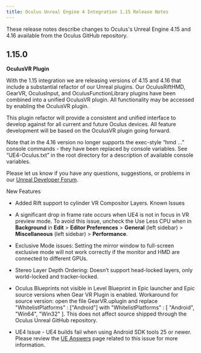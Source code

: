 ```yaml
---
title: Oculus Unreal Engine 4 Integration 1.15 Release Notes
---
```

These release notes describe changes to Oculus's Unreal Engine 4.15 and 4.16 available from the Oculus GitHub repository.

## 1.15.0

**OculusVR Plugin**

With the 1.15 integration we are releasing versions of 4.15 and 4.16 that include a substantial refactor of our Unreal plugins. Our OculusRiftHMD, GearVR, OculusInput, and OculusFunctionLibrary plugins have been combined into a unified OculusVR plugin. All functionality may be accessed by enabling the OculusVR plugin.

This plugin refactor will provide a consistent and unified interface to develop against for all current and future Oculus devices. All feature development will be based on the OculusVR plugin going forward.

Note that in the 4.16 version no longer supports the exec-style “hmd …” console commands - they have been replaced by console variables. See “UE4-Oculus.txt” in the root directory for a description of available console variables.

Please let us know if you have any questions, suggestions, or problems in our [Unreal Developer Forum](https://forums.oculus.com/developer/categories/unreal).

New Features

* Added Rift support to cylinder VR Compositor Layers. 
Known Issues

* A significant drop in frame rate occurs when UE4 is not in focus in VR preview mode. To avoid this issue, uncheck the Use Less CPU when in **Background** in **Edit** > **Editor Preferences** > **General** (left sidebar) > **Miscellaneous** (left sidebar) > **Performance**.
* Exclusive Mode issues: Setting the mirror window to full-screen exclusive mode will not work correctly if the monitor and HMD are connected to different GPUs.
* Stereo Layer Depth Ordering: Doesn’t support head-locked layers, only world-locked and tracker-locked.
* Oculus Blueprints not visible in Level Blueprint in Epic launcher and Epic source versions when Gear VR Plugin is enabled. Workaround for source version: open the file GearVR.uplugin and replace "WhitelistPlatforms" : ["Android"] with "WhitelistPlatforms" : [ "Android", "Win64", "Win32" ]. This does not affect source shipped through the Oculus Unreal GitHub repository.
* UE4 Issue - UE4 builds fail when using Android SDK tools 25 or newer. Please review the [UE Answers](https://answers.unrealengine.com/questions/570870/latest-android-sdk-is-not-supported.html) page related to this issue for more information.
